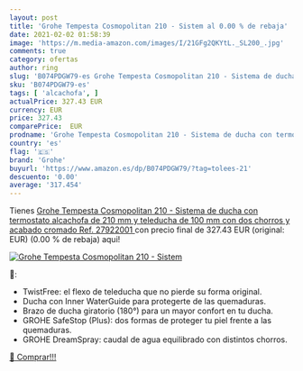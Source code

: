 ```yaml
---
layout: post
title: 'Grohe Tempesta Cosmopolitan 210 - Sistem al 0.00 % de rebaja'
date: 2021-02-02 01:58:39
image: 'https://m.media-amazon.com/images/I/21GFg2QKYtL._SL200_.jpg'
comments: true
category: ofertas
author: ring
slug: 'B074PDGW79-es Grohe Tempesta Cosmopolitan 210 - Sistema de ducha con...'
sku: 'B074PDGW79-es'
tags: [ 'alcachofa', ]
actualPrice: 327.43 EUR
currency: EUR
price: 327.43
comparePrice:  EUR
prodname: 'Grohe Tempesta Cosmopolitan 210 - Sistema de ducha con termostato  alcachofa de 210 mm y teleducha de 100 mm con dos chorros y acabado cromado  Ref. 27922001 '
country: 'es'
flag: '🇪🇸'
brand: 'Grohe'
buyurl: 'https://www.amazon.es/dp/B074PDGW79/?tag=tolees-21'
descuento: '0.00'
average: '317.454'
---
```


Tienes [Grohe Tempesta Cosmopolitan 210 - Sistema de ducha con termostato  alcachofa de 210 mm y teleducha de 100 mm con dos chorros y acabado cromado  Ref. 27922001 ](https://www.amazon.es/dp/B074PDGW79/?tag=tolees-21) con precio final de  327.43 EUR (original:  EUR) (0.00 %  de rebaja) aqui!

[![Grohe Tempesta Cosmopolitan 210 - Sistem](https://m.media-amazon.com/images/I/21GFg2QKYtL._SL200_.jpg)](https://www.amazon.es/dp/B074PDGW79/?tag=tolees-21)

🔎:

- TwistFree: el flexo de teleducha que no pierde su forma original.
- Ducha con Inner WaterGuide para protegerte de las quemaduras.
- Brazo de ducha giratorio (180°) para un mayor confort en tu ducha.
- GROHE SafeStop (Plus): dos formas de proteger tu piel frente a las quemaduras.
- GROHE DreamSpray: caudal de agua equilibrado con distintos chorros.

[🛒 Comprar!!!](https://www.amazon.es/dp/B074PDGW79/?tag=tolees-21)
